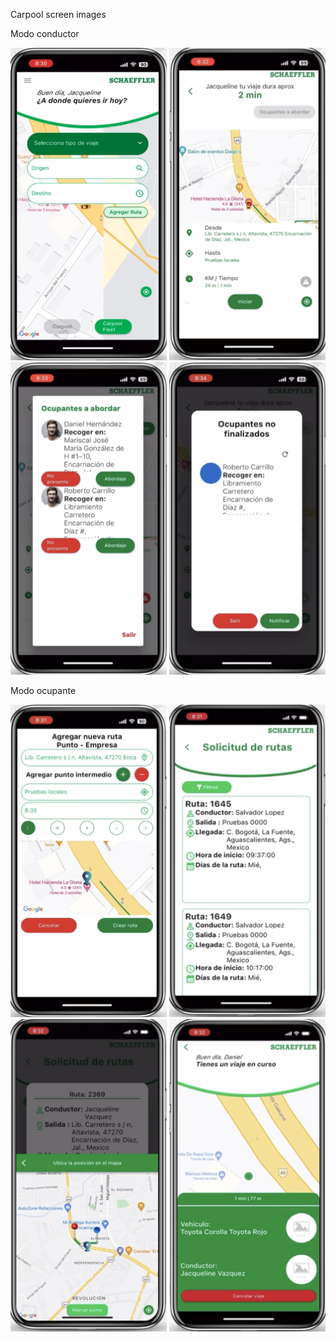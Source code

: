 Carpool screen images

Modo conductor

<img src="../carpool/img//001.png" width="250" height="500" alt="home page"/> 
<img src="../carpool/img//006.png" width="250" height="500" alt="home page"/> 
<img src="../carpool/img//008.png" width="250" height="500" alt="home page"/> 
<img src="../carpool/img//009.png" width="250" height="500" alt="home page"/>


Modo ocupante

<img src="../carpool/img//003.png" width="250" height="500" alt="home page"/>
<img src="../carpool/img//004.png" width="250" height="500" alt="home page"/>
<img src="../carpool/img//005.png" width="250" height="500" alt="home page"/>
<img src="../carpool/img//007.png" width="250" height="500" alt="home page"/> 